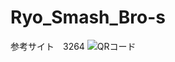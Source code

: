 # Ryo_Smash_Bro-s
参考サイト　3264
![QRコード](http://drive.google.com/uc?export=view&id=1qlbxt8Aa-mkKiNQBQi4_AGp8ZZIOUGSW)
